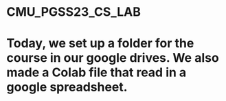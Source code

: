 # CMU_PGSS23_CS_LAB
# Today, we set up a folder for the course in our google drives. We also made a Colab file that read in a google spreadsheet. 
